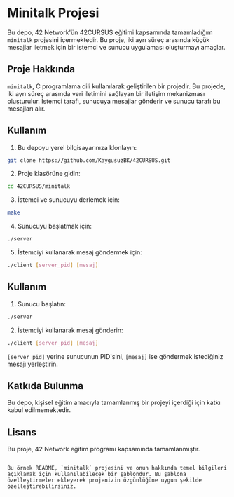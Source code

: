 # Minitalk Projesi

Bu depo, 42 Network'ün 42CURSUS eğitimi kapsamında tamamladığım `minitalk` projesini içermektedir. Bu proje, iki ayrı süreç arasında küçük mesajlar iletmek için bir istemci ve sunucu uygulaması oluşturmayı amaçlar.

## Proje Hakkında

`minitalk`, C programlama dili kullanılarak geliştirilen bir projedir. Bu projede, iki ayrı süreç arasında veri iletimini sağlayan bir iletişim mekanizması oluşturulur. İstemci tarafı, sunucuya mesajlar gönderir ve sunucu tarafı bu mesajları alır.

## Kullanım

1. Bu depoyu yerel bilgisayarınıza klonlayın:

```bash
git clone https://github.com/KaygusuzBK/42CURSUS.git
```

2. Proje klasörüne gidin:

```bash
cd 42CURSUS/minitalk
```

3. İstemci ve sunucuyu derlemek için:

```bash
make
```

4. Sunucuyu başlatmak için:

```bash
./server
```

5. İstemciyi kullanarak mesaj göndermek için:

```bash
./client [server_pid] [mesaj]
```

## Kullanım

1. Sunucu başlatın:

```bash
./server
```

2. İstemciyi kullanarak mesaj gönderin:

```bash
./client [server_pid] [mesaj]
```

`[server_pid]` yerine sunucunun PID'sini, `[mesaj]` ise göndermek istediğiniz mesajı yerleştirin.

## Katkıda Bulunma

Bu depo, kişisel eğitim amacıyla tamamlanmış bir projeyi içerdiği için katkı kabul edilmemektedir.

## Lisans

Bu proje, 42 Network eğitim programı kapsamında tamamlanmıştır.
```

Bu örnek README, `minitalk` projesini ve onun hakkında temel bilgileri açıklamak için kullanılabilecek bir şablondur. Bu şablona özelleştirmeler ekleyerek projenizin özgünlüğüne uygun şekilde özelleştirebilirsiniz.
